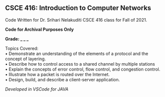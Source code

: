 ## CSCE 416: Introduction to Computer Networks
Code Written for Dr. Srihari Nelakuditi CSCE 416 class for Fall of 2021.

**Code for Archival Purposes Only**

**Grade: _ _ _**

Topics Covered: </br>
• Demonstrate an understanding of the elements of a protocol and the concept of layering.</br>
• Describe how to control access to a shared channel by multiple stations</br>
• Explain the concepts of error control, flow control, and congestion control.</br>
• Illustrate how a packet is routed over the Internet.</br>
• Design, build, and describe a client-server application.</br>



*Developed in VSCode for JAVA*
